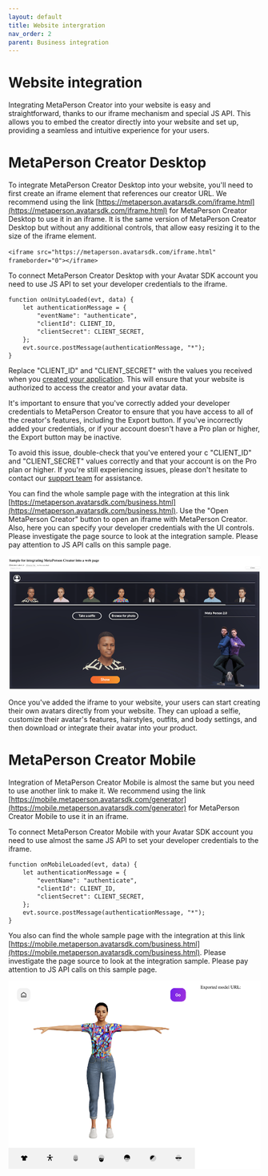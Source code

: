 ```yaml
---
layout: default
title: Website intergration
nav_order: 2
parent: Business integration
---
```


# [](#header-1)Website integration

Integrating MetaPerson Creator into your website is easy and straightforward, thanks to our iframe mechanism and special JS API. This allows you to embed the creator directly into your website and set up, providing a seamless and intuitive experience for your users.

# [](#header-2)MetaPerson Creator Desktop

To integrate MetaPerson Creator Desktop into your website, you'll need to first create an iframe element that references our creator URL. We recommend using the link [https://metaperson.avatarsdk.com/iframe.html](https://metaperson.avatarsdk.com/iframe.html) for MetaPerson Creator Desktop to use it in an iframe. It is the same version of MetaPerson Creator Desktop but without any additional controls, that allow easy resizing it to the size of the iframe element. 

`<iframe src="https://metaperson.avatarsdk.com/iframe.html" frameborder="0"></iframe>`

To connect MetaPerson Creator Desktop with your Avatar SDK account you need to use JS API to set your developer credentials to the iframe. 

```
function onUnityLoaded(evt, data) {
    let authenticationMessage = {
        "eventName": "authenticate",
        "clientId": CLIENT_ID,
        "clientSecret": CLIENT_SECRET,
    };
    evt.source.postMessage(authenticationMessage, "*");
}
```

Replace "CLIENT_ID" and "CLIENT_SECRET" with the values you received when you [created your application](getting_started). This will ensure that your website is authorized to access the creator and your avatar data.

It's important to ensure that you've correctly added your developer credentials to MetaPerson Creator to ensure that you have access to all of the creator's features, including the Export button. If you've incorrectly added your credentials, or if your account doesn't have a Pro plan or higher, the Export button may be inactive.

To avoid this issue, double-check that you've entered your c "CLIENT_ID" and "CLIENT_SECRET" values correctly and that your account is on the Pro plan or higher. If you're still experiencing issues, please don't hesitate to contact our [support team](mailto:support@avatarsdk.com) for assistance.

You can find the whole sample page with the integration at this link [https://metaperson.avatarsdk.com/business.html](https://metaperson.avatarsdk.com/business.html). Use the "Open MetaPerson Creator" button to open an iframe with MetaPerson Creator. Also, here you can specify your developer credentials with the UI controls. Please investigate the page source to look at the integration sample. Please pay attention to JS API calls on this sample page. 

![](./img/sample_page.png)

Once you've added the iframe to your website, your users can start creating their own avatars directly from your website. They can upload a selfie, customize their avatar's features, hairstyles, outfits, and body settings, and then download or integrate their avatar into your product.
	
# [](#header-2)MetaPerson Creator Mobile

Integration of MetaPerson Creator Mobile is almost the same but you need to use another link to make it. We recommend using the link [https://mobile.metaperson.avatarsdk.com/generator](https://mobile.metaperson.avatarsdk.com/generator) for MetaPerson Creator Mobile to use it in an iframe. 

To connect MetaPerson Creator Mobile with your Avatar SDK account you need to use almost the same JS API to set your developer credentials to the iframe. 

```
function onMobileLoaded(evt, data) {
    let authenticationMessage = {
        "eventName": "authenticate",
        "clientId": CLIENT_ID,
        "clientSecret": CLIENT_SECRET,
    };
    evt.source.postMessage(authenticationMessage, "*");
}
```

You also can find the whole sample page with the integration at this link [https://mobile.metaperson.avatarsdk.com/business.html](https://mobile.metaperson.avatarsdk.com/business.html). Please investigate the page source to look at the integration sample. Please pay attention to JS API calls on this sample page. 

![](./img/mobile_sample_page.png)